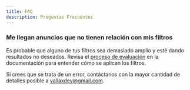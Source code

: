 ```yaml
---
title: FAQ
description: Preguntas Frecuentes
---
```


### Me llegan anuncios que no tienen relación con mis filtros
Es probable que alguno de tus filtros sea demasiado amplio y esté dando resultados no deseados. Revisa el [proceso de evaluación](docs/referencia/filtros#proceso-evaluación) en la documentación para entender cómo se aplican los filtros.

Si crees que se trata de un error, contáctanos con la mayor cantidad de detalles posible a vallaxdev@gmail.com.
